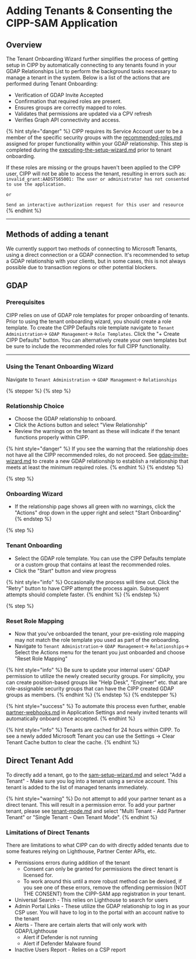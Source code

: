 # Adding Tenants & Consenting the CIPP-SAM Application

## Overview

The Tenant Onboarding Wizard further simplifies the process of getting setup in CIPP by automatically connecting to any tenants found in your GDAP Relationships List to perform the background tasks necessary to manage a tenant in the system. Below is a list of the actions that are performed during Tenant Onboarding:

* Verification of GDAP Invite Accepted
* Confirmation that required roles are present.
* Ensures groups are correctly mapped to roles.
* Validates that permissions are updated via a CPV refresh
* Verifies Graph API connectivity and access.

{% hint style="danger" %}
CIPP requires its Service Account user to be a member of the specific security groups with the [recommended-roles.md](recommended-roles.md "mention") assigned for proper functionality within your GDAP relationship. This step is completed during the [executing-the-setup-wizard.md](executing-the-setup-wizard.md "mention") prior to tenant onboarding.

If these roles are missing or the groups haven't been applied to the CIPP user, CIPP will not be able to access the tenant, resulting in errors such as: `invalid_grant:AADSTS65001: The user or administrator has not consented to use the application.`

`or`

`Send an interactive authorization request for this user and resource`
{% endhint %}

***

## Methods of adding a tenant

We currently support two methods of connecting to Microsoft Tenants, using a direct connection or a GDAP connection. It's recommended to setup a GDAP relationship with your clients, but in some cases, this is not always possible due to transaction regions or other potential blockers.

## GDAP

### Prerequisites

CIPP relies on use of GDAP role templates for proper onboarding of tenants. Prior to using the tenant onboarding wizard, you should create a role template. To create the CIPP Defaults role template navigate to `Tenant Administration`-> `GDAP Management`-> `Role Templates`. Click the "+ Create CIPP Defaults" button. You can alternatively create your own templates but be sure to include the recommended roles for full CIPP functionality.

***

### Using the Tenant Onboarding Wizard

Navigate to `Tenant Administration` -> `GDAP Management`-> `Relationships`

{% stepper %}
{% step %}
### Relationship Choice

* Choose the GDAP relationship to onboard.&#x20;
* Click the Actions button and select "View Relationship"
* Review the warnings on the tenant as these will indicate if the tenant functions properly within CIPP.

{% hint style="danger" %}
If you see the warning that the relationship does not have all the CIPP recommended roles, do not proceed. See [gdap-invite-wizard.md](gdap-invite-wizard.md "mention") to create a new GDAP relationship to establish a relationship that meets at least the minimum required roles.
{% endhint %}
{% endstep %}

{% step %}
### Onboarding Wizard

* If the relationship page shows all green with no warnings, click the "Actions" drop down in the upper right and select "Start Onboarding"
{% endstep %}

{% step %}
### Tenant Onboarding

* Select the GDAP role template. You can use the CIPP Defaults template or a custom group that contains at least the recommended roles.&#x20;
* Click the "Start" button and view progress

{% hint style="info" %}
Occasionally the process will time out. Click the "Retry" button to have CIPP attempt the process again. Subsequent attempts should complete faster.
{% endhint %}
{% endstep %}

{% step %}
### Reset Role Mapping

* Now that you've onboarded the tenant, your pre-existing role mapping may not match the role template you used as part of the onboarding.&#x20;
* Navigate to `Tenant Administration`-> `GDAP Management`-> `Relationships`-> Select the Actions menu for the tenant you just onboarded and choose "Reset Role Mapping"

{% hint style="info" %}
Be sure to update your internal users' GDAP permission to utilize the newly created security groups. For simplicity, you can create position-based groups like "Help Desk", "Engineer" etc. that are role-assignable security groups that can have the CIPP created GDAP groups as members.
{% endhint %}
{% endstep %}
{% endstepper %}

{% hint style="success" %}
To automate this process even further, enable [partner-webhooks.md](../../user-documentation/cipp/settings/partner-webhooks.md "mention") in Application Settings and newly invited tenants will automatically onboard once accepted.
{% endhint %}

{% hint style="info" %}
Tenants are cached for 24 hours within CIPP. To see a newly added Microsoft Tenant you can use the Settings -> Clear Tenant Cache button to clear the cache.
{% endhint %}

## Direct Tenant Add

To directly add a tenant, go to the [sam-setup-wizard.md](../../user-documentation/cipp/sam-setup-wizard.md "mention") and select "Add a Tenant" - Make sure you log into a tenant using a service account. This tenant is added to the list of managed tenants immediately.

{% hint style="warning" %}
Do not attempt to add your partner tenant as a direct tenant. This will result in a permission error. To add your partner tenant, please see [tenant-mode.md](../../user-documentation/cipp/advanced/super-admin/tenant-mode.md "mention") and select "Multi Tenant - Add Partner Tenant" or "Single Tenant - Own Tenant Mode".
{% endhint %}

### Limitations of Direct Tenants

There are limitations to what CIPP can do with directly added tenants due to some features relying on Lighthouse, Partner Center APIs, etc.

* Permissions errors during addition of the tenant
  * Consent can only be granted for permissions the direct tenant is licensed for.&#x20;
  * To work around this until a more robust method can be devised, if you see one of these errors, remove the offending permission (NOT THE CONSENT) from the CIPP-SAM app registration in your tenant.&#x20;
* Universal Search - This relies on Lighthouse to search for users
* Admin Portal Links - These utilize the GDAP relationship to log in as your CSP user. You will have to log in to the portal with an account native to the tenant
* Alerts - There are certain alerts that will only work with GDAP/Lighthouse
  * Alert if Defender is not running
  * Alert if Defender Malware found
* Inactive Users Report - Relies on a CSP report

